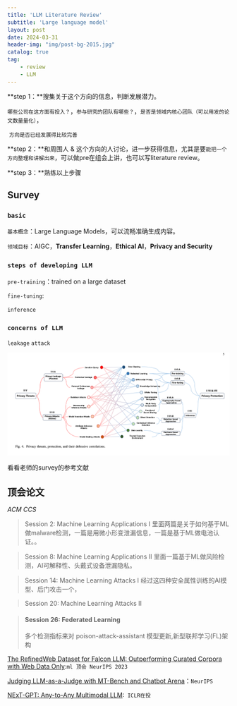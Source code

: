 ```yaml
---
title: 'LLM Literature Review'
subtitle: 'Large language model'
layout: post
date: 2024-03-31
header-img: "img/post-bg-2015.jpg"
catalog: true
tag: 
    - review
    - LLM
---
```






**step 1：**搜集关于这个方向的信息，判断发展潜力。

​				`哪些公司在这方面有投入？`，`参与研究的团队有哪些？`，`是否是领域内核心团队（可以用发的论文数量量化）`，

​				`方向是否已经发展得比较完善`

**step 2：**和周围人 & 这个方向的人讨论，进一步获得信息，尤其是要`能把一个方向整理和讲解出来`，可以做pre在组会上讲，也可以写literature review。

**step 3：**熟练以上步骤



## Survey

### `basic`

`基本概念`：Large Language Models，可以流畅准确生成内容。

`领域目标`：AIGC，**Transfer Learning**，**Ethical AI**，**Privacy and Security**



### `steps of developing LLM`

`pre-training`：trained on a large dataset

`fine-tuning`:

`inference`



### `concerns of LLM`

`leakage` `attack`

<img src="https://raw.githubusercontent.com/BugProducer2/PicBed/main/img/image-20240407144251186.png" alt="image-20240407144251186" style="zoom:100%;" />



看看老师的survey的参考文献



## 顶会论文

*ACM CCS*

> Session 2: Machine Learning Applications I 里面两篇是关于如何基于ML做malware检测，一篇是用微小形变泄漏信息，一篇是基于ML做电池认证。。

> Session 8: Machine Learning Applications II 里面一篇基于ML做风险检测，AI可解释性、头戴式设备泄漏隐私。

> Session 14: Machine Learning Attacks I 经过这四种安全属性训练的AI模型、后门攻击一个，

> Session 20: Machine Learning Attacks II

> #### Session 26: Federated Learning 
>
> 多个检测指标来对 poison-attack-assistant 模型更新,新型联邦学习(FL)架构

[The RefinedWeb Dataset for Falcon LLM: Outperforming Curated Corpora with Web Data Only]():`ml 顶会 NeurIPS 2023`

[Judging LLM-as-a-Judge with MT-Bench and Chatbot Arena](https://proceedings.neurips.cc/paper_files/paper/2023/hash/91f18a1287b398d378ef22505bf41832-Abstract-Datasets_and_Benchmarks.html)：`NeurIPS`

[NExT-GPT: Any-to-Any Multimodal LLM]():` ICLR在投`
